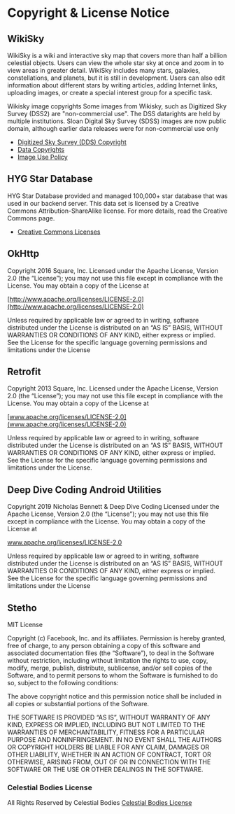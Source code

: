 # Copyright & License Notice

## WikiSky

WikiSky is a wiki and interactive sky map that covers more than half a billion celestial objects. Users can view the whole star sky at once and zoom in to view areas in greater detail. WikiSky includes many stars, galaxies, constellations, and planets, but it is still in development. Users can also edit information about different stars by writing articles, adding Internet links, uploading images, or create a special interest group for a specific task.

Wikisky image copyrights
Some images from Wikisky, such as Digitized Sky Survey (DSS2) are "non-commercial use". The DSS datarights are held by multiple institutions. Sloan Digital Sky Survey (SDSS) images are now public domain, although earlier data releases were for non-commercial use only

+ [Digitized Sky Survey (DDS) Copyright](https://web.archive.org/web/20080909112611/http://wikisky.org/wiki/Copyright_-_DSS2_images)
+ [Data Copyrights](http://gsss.stsci.edu/Acknowledgements/DataCopyrights.htm)
+ [Image Use Policy](https://www.sdss.org/collaboration/image-use-policy/)


## HYG Star Database

HYG Star Database provided and managed 100,000+ star database that was used in our backend server.
This data set is licensed by a Creative Commons Attribution-ShareAlike license. For more details, read the Creative Commons page.

+ [Creative Commons Licenses](https://creativecommons.org/licenses/by-sa/2.5/)



## OkHttp

Copyright 2016 Square, Inc.
Licensed under the Apache License, Version 2.0 (the “License”); you may not use this file except in compliance with the License.
You may obtain a copy of the License at

  [http://www.apache.org/licenses/LICENSE-2.0](http://www.apache.org/licenses/LICENSE-2.0)
 
 Unless required by applicable law or agreed to in writing, software distributed under the License is distributed on an “AS IS” BASIS, WITHOUT WARRANTIES OR CONDITIONS OF ANY KIND, either express or implied. See the License for the specific language governing permissions and limitations under the License
 
## Retrofit
 
  Copyright 2013 Square, Inc.
Licensed under the Apache License, Version 2.0 (the “License”); you may not use this file except in compliance with the License. You may obtain a copy of the License at

  [www.apache.org/licenses/LICENSE-2.0](www.apache.org/licenses/LICENSE-2.0)

Unless required by applicable law or agreed to in writing, software distributed under the License is distributed on an “AS IS” BASIS, WITHOUT WARRANTIES OR CONDITIONS OF ANY KIND, either express or implied. See the License for the specific language governing permissions and limitations under the License.

## Deep Dive Coding Android Utilities

Copyright 2019 Nicholas Bennett & Deep Dive Coding
Licensed under the Apache License, Version 2.0 (the “License”); you may not use this file except in compliance with the License. You may obtain a copy of the License at

  www.apache.org/licenses/LICENSE-2.0
  
Unless required by applicable law or agreed to in writing, software distributed under the License is distributed on an “AS IS” BASIS, WITHOUT WARRANTIES OR CONDITIONS OF ANY KIND, either express or implied. See the License for the specific language governing permissions and limitations under the License

## Stetho

MIT License

Copyright (c) Facebook, Inc. and its affiliates.
Permission is hereby granted, free of charge, to any person obtaining a copy of this software and associated documentation files (the “Software”), to deal in the Software without restriction, including without limitation the rights to use, copy, modify, merge, publish, distribute, sublicense, and/or sell copies of the Software, and to permit persons to whom the Software is furnished to do so, subject to the following conditions:

The above copyright notice and this permission notice shall be included in all copies or substantial portions of the Software.

THE SOFTWARE IS PROVIDED “AS IS”, WITHOUT WARRANTY OF ANY KIND, EXPRESS OR IMPLIED, INCLUDING BUT NOT LIMITED TO THE WARRANTIES OF MERCHANTABILITY, FITNESS FOR A PARTICULAR PURPOSE AND NONINFRINGEMENT. IN NO EVENT SHALL THE AUTHORS OR COPYRIGHT HOLDERS BE LIABLE FOR ANY CLAIM, DAMAGES OR OTHER LIABILITY, WHETHER IN AN ACTION OF CONTRACT, TORT OR OTHERWISE, ARISING FROM, OUT OF OR IN CONNECTION WITH THE SOFTWARE OR THE USE OR OTHER DEALINGS IN THE SOFTWARE.

### Celestial Bodies License
 
 All Rights Reserved by Celestial Bodies
 [Celestial Bodies License](/docs/LICENSE.md)

